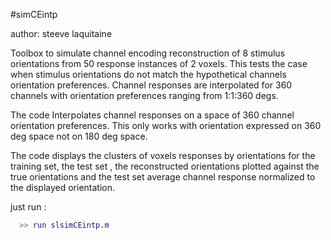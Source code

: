 
#simCEintp

author: steeve laquitaine

Toolbox to simulate channel encoding reconstruction of 8 stimulus orientations from 50 response instances of 2 voxels. This tests the case when stimulus orientations do not match the 
hypothetical channels orientation preferences. Channel responses are interpolated for 360 channels with orientation preferences 
ranging from 1:1:360 degs.

The code Interpolates channel responses on a space of 360 channel orientation preferences. This only works with orientation expressed on 360 deg space not on 180 deg space.

The code displays the clusters of voxels responses by orientations for the training set, the test set , the reconstructed orientations plotted against the true orientations and the test set average channel response normalized to the displayed orientation.

just run :

```matlab
  >> run slsimCEintp.m
```
